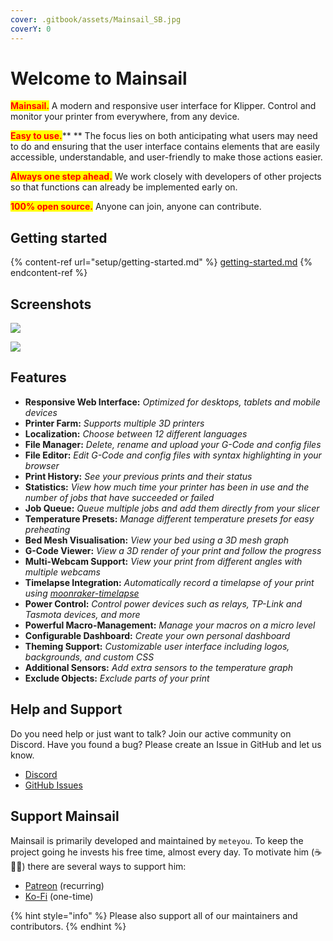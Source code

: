 ```yaml
---
cover: .gitbook/assets/Mainsail_SB.jpg
coverY: 0
---
```


# Welcome to Mainsail

<mark style="color:red;">**Mainsail.**</mark> A modern and responsive user interface for Klipper. Control and monitor your printer from everywhere, from any device.

<mark style="color:red;">**Easy to use.**</mark>** ** The focus lies on both anticipating what users may need to do and ensuring that the user interface contains elements that are easily accessible, understandable, and user-friendly to make those actions easier.

<mark style="color:red;">**Always one step ahead.**</mark> We work closely with developers of other projects so that functions can already be implemented early on.

<mark style="color:red;">**100% open source.**</mark> Anyone can join, anyone can contribute.

## Getting started

{% content-ref url="setup/getting-started.md" %}
[getting-started.md](setup/getting-started.md)
{% endcontent-ref %}

## Screenshots

![](https://docs.mainsail.xyz/assets/img/screenshot.png)

![](https://docs.mainsail.xyz/assets/img/features.png)

## Features

* **Responsive Web Interface:** _Optimized for desktops, tablets and mobile devices_
* **Printer Farm:** _Supports multiple 3D printers_
* **Localization:** _Choose between 12 different languages_
* **File Manager:** _Delete, rename and upload your G-Code and config files_
* **File Editor:** _Edit G-Code and config files with syntax highlighting in your browser_
* **Print History:** _See your previous prints and their status_
* **Statistics:** _View how much time your printer has been in use and the number of jobs that have succeeded or failed_
* **Job Queue:** _Queue multiple jobs and add them directly from your slicer_
* **Temperature Presets:** _Manage different temperature presets for easy preheating_
* **Bed Mesh Visualisation:** _View your bed using a 3D mesh graph_
* **G-Code Viewer:** _View a 3D render of your print and follow the progress_
* **Multi-Webcam Support:** _View your print from different angles with multiple webcams_
* **Timelapse Integration:** _Automatically record a timelapse of your print using_ [_moonraker-timelapse_](https://github.com/mainsail-crew/moonraker-timelapse)
* **Power Control:** _Control power devices such as relays, TP-Link and Tasmota devices, and more_
* **Powerful Macro-Management:** _Manage your macros on a micro level_
* **Configurable Dashboard:** _Create your own personal dashboard_
* **Theming Support:** _Customizable user interface including logos, backgrounds, and custom CSS_
* **Additional Sensors:** _Add extra sensors to the temperature graph_
* **Exclude Objects:** _Exclude parts of your print_

## Help and Support

Do you need help or just want to talk? Join our active community on Discord. Have you found a bug? Please create an Issue in GitHub and let us know.

* [Discord](https://discord.gg/skWTwTD)
* [GitHub Issues](https://github.com/mainsail-crew/mainsail/issues)

## Support Mainsail

Mainsail is primarily developed and maintained by `meteyou`. To keep the project going he invests his free time, almost every day. To motivate him (☕🍺😜) there are several ways to support him:

* [Patreon](https://www.patreon.com/meteyou) (recurring)
* [Ko-Fi](https://ko-fi.com/mainsail) (one-time)

{% hint style="info" %}
Please also support all of our maintainers and contributors.
{% endhint %}
